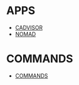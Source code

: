 # APPS
- [CADVISOR](./APPS/CADVISOR/README.md)
- [NOMAD](./APPS/NOMAD/README.md)

# COMMANDS
- [COMMANDS](./COMMANDS/README.md)
